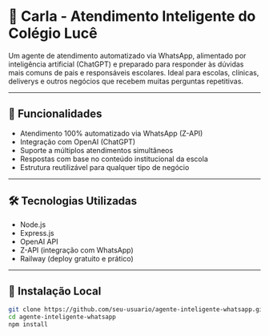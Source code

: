 # 🤖 Carla - Atendimento Inteligente do Colégio Lucê

Um agente de atendimento automatizado via WhatsApp, alimentado por inteligência artificial (ChatGPT) e preparado para responder às dúvidas mais comuns de pais e responsáveis escolares. Ideal para escolas, clínicas, deliverys e outros negócios que recebem muitas perguntas repetitivas.

---

## 🚀 Funcionalidades

- Atendimento 100% automatizado via WhatsApp (Z-API)
- Integração com OpenAI (ChatGPT)
- Suporte a múltiplos atendimentos simultâneos
- Respostas com base no conteúdo institucional da escola
- Estrutura reutilizável para qualquer tipo de negócio

---

## 🛠 Tecnologias Utilizadas

- Node.js
- Express.js
- OpenAI API
- Z-API (integração com WhatsApp)
- Railway (deploy gratuito e prático)

---

## 🧪 Instalação Local

```bash
git clone https://github.com/seu-usuario/agente-inteligente-whatsapp.git
cd agente-inteligente-whatsapp
npm install
